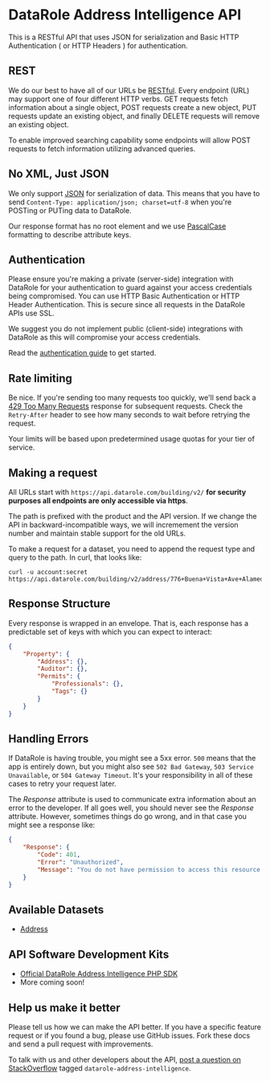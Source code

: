 DataRole Address Intelligence API
====================

This is a RESTful API that uses JSON for serialization and Basic HTTP Authentication ( or HTTP Headers ) for authentication.


REST
----

We do our best to have all of our URLs be [RESTful](http://en.wikipedia.org/wiki/Representational_state_transfer). Every endpoint (URL) may support one of four different HTTP verbs. GET requests fetch information about a single object, POST requests create a new object, PUT requests update an existing object, and finally DELETE requests will remove an existing object.

To enable improved searching capability some endpoints will allow POST requests to fetch information utilizing advanced queries. 


No XML, Just JSON
-----------------

We only support [JSON](https://en.wikipedia.org/wiki/JSON) for serialization of data.  This means that you have to send `Content-Type: application/json; charset=utf-8` when you're POSTing or PUTing data to DataRole.

Our response format has no root element and we use [PascalCase](https://en.wikipedia.org/wiki/PascalCase) formatting to describe attribute keys.

Authentication
--------------

Please ensure you're making a private (server-side) integration with DataRole for your authentication to guard against  your access credentials being compromised. You can use HTTP Basic Authentication or HTTP Header Authentication. This is secure since all requests in the DataRole APIs use SSL.

We suggest you do not implement public (client-side) integrations with DataRole as this will compromise your access credentials.

Read the [authentication guide](https://github.com/DataRole/api/blob/master/sections/authentication.md) to get started.


Rate limiting
-------------

Be nice. If you're sending too many requests too quickly, we'll send back a [429 Too Many Requests](http://tools.ietf.org/html/draft-nottingham-http-new-status-02#section-4) response for subsequent requests. Check the `Retry-After` header to see how many seconds to wait before retrying the request.

Your limits will be based upon predetermined usage quotas for your tier of service. 


Making a request
----------------

All URLs start with `https://api.datarole.com/building/v2/`  **for security purposes all endpoints are only accessible via https**. 

The path is prefixed with the product and the API version. If we change the API in backward-incompatible ways, we will incremement the version number and maintain stable support for the old URLs.

To make a request for a dataset, you need to append the request type and query to the path. In curl, that looks like:

```shell
curl -u account:secret https://api.datarole.com/building/v2/address/776+Buena+Vista+Ave+Alameda+CA+94501
```

Response Structure
------------------

Every response is wrapped in an envelope. That is, each response has a predictable set of keys with which you can expect to interact:

```json
{
    "Property": { 
        "Address": {},
        "Auditor": {},
        "Permits": {
            "Professionals": {},
            "Tags": {}
        }
    }
}
```


Handling Errors
---------------

If DataRole is having trouble, you might see a 5xx error. `500` means that the app is entirely down, but you might also see `502 Bad Gateway`, `503 Service Unavailable`, or `504 Gateway Timeout`. It's your responsibility in all of these cases to retry your request later. 

The *Response* attribute is used to communicate extra information about an error to the developer. If all goes well, you should never see the *Response* attribute.  However, sometimes things do go wrong, and in that case you might see a response like:

```json
{
    "Response": {
        "Code": 401,
        "Error": "Unauthorized",
        "Message": "You do not have permission to access this resource."
    }
}
```

Available Datasets
------------------

* [Address](https://github.com/DataRole/api/blob/master/sections/address.md)

API Software Development Kits
-----------------------------

* [Official DataRole Address Intelligence PHP SDK](https://github.com/datarole/api-client-php)
* More coming soon!

Help us make it better
----------------------

Please tell us how we can make the API better. If you have a specific feature request or if you found a bug, please use GitHub issues. Fork these docs and send a pull request with improvements.

To talk with us and other developers about the API, [post a question on StackOverflow](http://stackoverflow.com/questions/ask) tagged `datarole-address-intelligence`.
